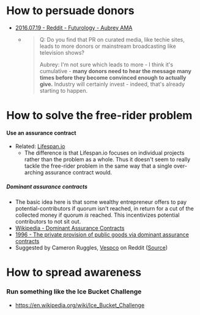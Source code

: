 


# How to persuade donors

- [2016.07.19 - Reddit - Futurology - Aubrey AMA](https://www.reddit.com/r/Futurology/comments/4t65ay/aubrey_de_grey_ama_ask_about_the_quest_to_cure/d5ic190/)
  - > Q: Do you find that PR on curated media, like techie sites, leads to more donors or mainstream broadcasting like television shows?
    >
    > Aubrey: I'm not sure which leads to more - I think it's cumulative - **many donors need to hear the message many times before they become convinced enough to actually give.** Industry will certainly invest - indeed, that's already starting to happen.


# How to solve the free-rider problem

#### Use an assurance contract
- Related: [Lifespan.io](http://lifespan.io/)
  - The difference is that Lifespan.io focuses on individual projects rather than the problem as a whole. Thus it doesn't seem to really tackle the free-rider problem in the same way that a single over-arching assurance contract would.

##### Dominant assurance contracts
- The basic idea here is that some wealthy entrepreneur offers to pay potential-contributors if quorum isn't reached, in return for a cut of the collected money if quorum *is* reached. This incentivizes potential contributors to not sit out.
- [Wikipedia - Dominant Assurance Contracts](https://en.wikipedia.org/wiki/Assurance_contract#Dominant_assurance_contracts)
- [1996 - The private provision of public goods via dominant assurance contracts](http://mason.gmu.edu/~atabarro/PrivateProvision.pdf)
- Suggested by Cameron Ruggles, [Vespco](https://www.reddit.com/user/Vespco) on Reddit ([Source](https://www.reddit.com/r/longevity/comments/726l59/an_opensource_effort_to_raise_money_for_the_sens/dngn15j/))

# How to spread awareness

### Run something like the Ice Bucket Challenge
- https://en.wikipedia.org/wiki/Ice_Bucket_Challenge
